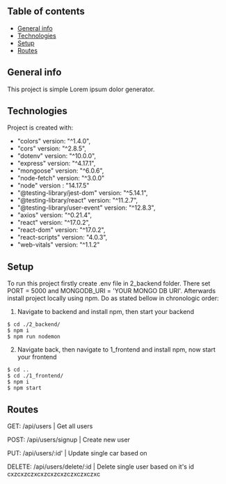 ## Table of contents

- [General info](#general-info)
- [Technologies](#technologies)
- [Setup](#setup)
- [Routes](#routes)

## General info

This project is simple Lorem ipsum dolor generator.

## Technologies

Project is created with:

- "colors" version: "^1.4.0",
- "cors" version: "^2.8.5",
- "dotenv" version: "^10.0.0",
- "express" version: "^4.17.1",
- "mongoose" version: "^6.0.6",
- "node-fetch" version: "^3.0.0"
- "node" version : "14.17.5"
- "@testing-library/jest-dom" version: "^5.14.1",
- "@testing-library/react" version: "^11.2.7",
- "@testing-library/user-event" version: "^12.8.3",
- "axios" version: "^0.21.4",
- "react" version: "^17.0.2",
- "react-dom" version: "^17.0.2",
- "react-scripts" version: "4.0.3",
- "web-vitals" version: "^1.1.2"

## Setup

To run this project firstly create .env file in 2_backend folder. There set PORT = 5000 and MONGODB_URI = 'YOUR MONGO DB URI'. Afterwards install project locally using npm.
Do as stated bellow in chronologic order:

1. Navigate to backend and install npm, then start your backend

```
$ cd ./2_backend/
$ npm i
$ npm run nodemon
```

2. Navigate back, then navigate to 1_frontend and install npm, now start your frontend

```
$ cd ..
$ cd ./1_frontend/
$ npm i
$ npm start
```

## Routes

GET: /api/users | Get all users

POST: /api/users/signup | Create new user

PUT: /api/users/:id' | Update single car based on

DELETE: /api/users/delete/:id | Delete single user based on it's id
cxzcxzczxcxzcxzcxzczxczxczxc
